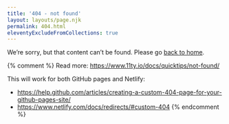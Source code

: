 ```yaml
---
title: '404 - not found'
layout: layouts/page.njk
permalink: 404.html
eleventyExcludeFromCollections: true
---
```


We’re sorry, but that content can’t be found. Please go [back to home](/).

{% comment %}
Read more: https://www.11ty.io/docs/quicktips/not-found/

This will work for both GitHub pages and Netlify:

- https://help.github.com/articles/creating-a-custom-404-page-for-your-github-pages-site/
- https://www.netlify.com/docs/redirects/#custom-404
{% endcomment %}

<script>
  console.log(window.location.pathname);
if(window.location.pathname.substring(0,4) != '/en/') {
  document.location = "/en" + window.location.pathname;
}
</script>